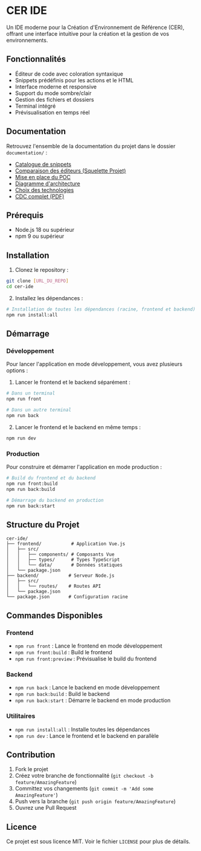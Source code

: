# CER IDE

Un IDE moderne pour la Création d'Environnement de Référence (CER), offrant une interface intuitive pour la création et la gestion de vos environnements.

## Fonctionnalités

- Éditeur de code avec coloration syntaxique
- Snippets prédéfinis pour les actions et le HTML
- Interface moderne et responsive
- Support du mode sombre/clair
- Gestion des fichiers et dossiers
- Terminal intégré
- Prévisualisation en temps réel

## Documentation

Retrouvez l'ensemble de la documentation du projet dans le dossier `documentation/` :

- [Catalogue de snippets](documentation/snippets_catalogue.md)
- [Comparaison des éditeurs (Squelette Projet)](documentation/CER-CDC-IDE-SqueletteProjet-ComparaisonEditors-2025-06-06.md)
- [Mise en place du POC](documentation/CER-CDC-IDE-MiseEnPlacePOC-2025-06-06.md)
- [Diagramme d'architecture](documentation/CER-CDC-IDE-DiagrammeArchitecture-2025-06-06.md)
- [Choix des technologies](documentation/CER-CDC-IDE-ChoixTechnos-2025-06-06.md)
- [CDC complet (PDF)](documentation/CER-CDC-IDE%20-06062025.pdf)

## Prérequis

- Node.js 18 ou supérieur
- npm 9 ou supérieur

## Installation

1. Clonez le repository :
```bash
git clone [URL_DU_REPO]
cd cer-ide
```

2. Installez les dépendances :
```bash
# Installation de toutes les dépendances (racine, frontend et backend)
npm run install:all
```

## Démarrage

### Développement

Pour lancer l'application en mode développement, vous avez plusieurs options :

1. Lancer le frontend et le backend séparément :
```bash
# Dans un terminal
npm run front

# Dans un autre terminal
npm run back
```

2. Lancer le frontend et le backend en même temps :
```bash
npm run dev
```

### Production

Pour construire et démarrer l'application en mode production :

```bash
# Build du frontend et du backend
npm run front:build
npm run back:build

# Démarrage du backend en production
npm run back:start
```

## Structure du Projet

```
cer-ide/
├── frontend/           # Application Vue.js
│   ├── src/
│   │   ├── components/ # Composants Vue
│   │   ├── types/      # Types TypeScript
│   │   └── data/       # Données statiques
│   └── package.json
├── backend/           # Serveur Node.js
│   ├── src/
│   │   └── routes/    # Routes API
│   └── package.json
└── package.json       # Configuration racine
```

## Commandes Disponibles

### Frontend
- `npm run front` : Lance le frontend en mode développement
- `npm run front:build` : Build le frontend
- `npm run front:preview` : Prévisualise le build du frontend

### Backend
- `npm run back` : Lance le backend en mode développement
- `npm run back:build` : Build le backend
- `npm run back:start` : Démarre le backend en mode production

### Utilitaires
- `npm run install:all` : Installe toutes les dépendances
- `npm run dev` : Lance le frontend et le backend en parallèle



## Contribution

1. Fork le projet
2. Créez votre branche de fonctionnalité (`git checkout -b feature/AmazingFeature`)
3. Committez vos changements (`git commit -m 'Add some AmazingFeature'`)
4. Push vers la branche (`git push origin feature/AmazingFeature`)
5. Ouvrez une Pull Request

## Licence

Ce projet est sous licence MIT. Voir le fichier `LICENSE` pour plus de détails. 
